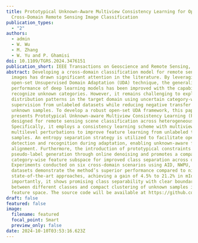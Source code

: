 ```yaml
---
title: Prototypical Unknown-Aware Multiview Consistency Learning for Open-Set
  Cross-Domain Remote Sensing Image Classification
publication_types:
  - "2"
authors:
  - admin
  - W. Wu
  - M. Zhang
  - W. Yu and P. Ghamisi
doi: 10.1109/TGRS.2024.3476151
publication_short: IEEE Transactions on Geoscience and Remote Sensing, 2024.
abstract: Developing a cross-domain classification model for remote sensing
  images has drawn significant attention in the literature. By leveraging the
  open-set Unsupervised Domain Adaptation (UDA) technique, the generalization
  performance of deep learning models has been improved with the capability to
  recognize unknown categories. However, it remains challenging to explore
  distribution patterns in the target domain using uncertain category-wise
  supervision from unlabeled datasets while reducing negative transfer caused by
  unknown samples. To develop a robust open-set UDA framework, this paper
  presents Prototypical Unknown-aware Multiview Consistency Learning (PUMCL)
  designed for remote sensing scene classification across heterogeneous domains.
  Specifically, it employs a consistency learning scheme with multiview and
  multilevel perturbations to improve feature learning from unlabeled target
  samples. An entropy separation strategy is utilized to facilitate open-set
  detection and recognition during adaptation, enabling unknown-aware feature
  alignment. Furthermore, the introduction of prototypical constraints optimizes
  pseudo-label generation through online denoising and promotes a compact
  category-wise feature subspace for improved class separation across domains.
  Experiments conducted on six cross-domain scenarios using AID, NWPU, and UCMD
  datasets demonstrate the method’s superior performance compared to nine
  state-of-the-art approaches, achieving a gain of 4.5% to 21.2% in mIoU. More
  importantly, it shows promising class separability with clear boundaries
  between different classes and compact clustering of unknown samples in the
  feature space. The source code will be available at https://github.com/zxk688.
draft: false
featured: false
image:
  filename: featured
  focal_point: Smart
  preview_only: false
date: 2024-10-10T03:53:16.623Z
---
```

